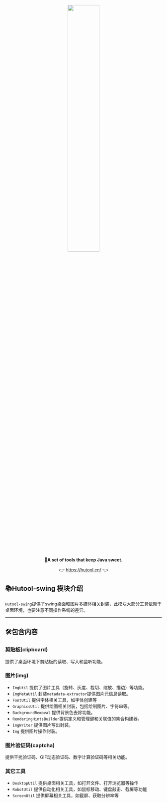 <p align="center">
	<a href="https://hutool.cn/"><img src="https://cdn.jsdelivr.net/gh/looly/hutool-site/images/logo.jpg" width="45%"></a>
</p>
<p align="center">
	<strong>🍬A set of tools that keep Java sweet.</strong>
</p>
<p align="center">
	👉 <a href="https://hutool.cn">https://hutool.cn/</a> 👈
</p>

## 📚Hutool-swing 模块介绍

`Hutool-swing`提供了swing桌面和图片多媒体相关封装，此模块大部分工具依赖于桌面环境，也要注意不同操作系统的差异。

-------------------------------------------------------------------------------

## 🛠️包含内容

### 剪贴板(clipboard)

提供了桌面环境下剪贴板的读取、写入和监听功能。

### 图片(img)

- `ImgUtil`              提供了图片工具（旋转、灰度、裁切、缩放、描边）等功能。
- `ImgMetaUtil`          封装`metadata-extractor`提供图片元信息读取。
- `FontUtil`             提供字体相关工具，如字体创建等
- `GraphicsUtil`         提供绘图相关封装，包括绘制图片、字符串等。
- `BackgroundRemoval`    提供背景色去除功能。
- `RenderingHintsBuilder`提供定义和管理键和关联值的集合构建器。
- `ImgWriter`            提供图片写出封装。
- `Img`                  提供图片操作封装。

### 图片验证码(captcha)

提供干扰验证码、GIF动态验证码、数字计算验证码等相关功能。

### 其它工具

- `DesktopUtil` 提供桌面相关工具，如打开文件、打开浏览器等操作
- `RobotUtil`   提供自动化相关工具，如鼠标移动、键盘敲击、截屏等功能
- `ScreenUtil`  提供屏幕相关工具，如截屏、获取分辨率等